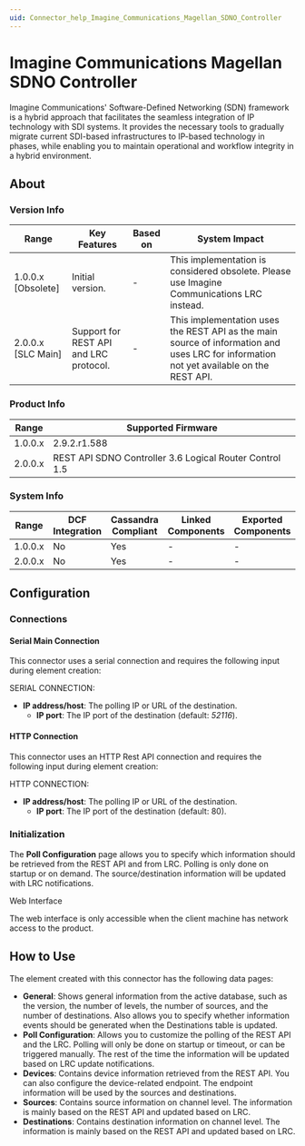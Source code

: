 ```yaml
---
uid: Connector_help_Imagine_Communications_Magellan_SDNO_Controller
---
```


# Imagine Communications Magellan SDNO Controller

Imagine Communications' Software-Defined Networking (SDN) framework is a hybrid approach that facilitates the seamless integration of IP technology with SDI systems. It provides the necessary tools to gradually migrate current SDI-based infrastructures to IP-based technology in phases, while enabling you to maintain operational and workflow integrity in a hybrid environment.

## About

### Version Info

| **Range**            | **Key Features**                       | **Based on** | **System Impact**                                                                                                                       |
|----------------------|----------------------------------------|--------------|-----------------------------------------------------------------------------------------------------------------------------------------|
| 1.0.0.x [Obsolete]     |Initial version.                       | -            | This implementation is considered obsolete. Please use Imagine Communications LRC instead.                                              |
| 2.0.0.x [SLC Main]   | Support for REST API and LRC protocol. | -            | This implementation uses the REST API as the main source of information and uses LRC for information not yet available on the REST API. |

### Product Info

| Range     | Supported Firmware                                      |
|-----------|---------------------------------------------------------|
| 1.0.0.x   | 2.9.2.r1.588                                            |
| 2.0.0.x   | REST API SDNO Controller 3.6 Logical Router Control 1.5 |

### System Info

| Range     | DCF Integration     | Cassandra Compliant     | Linked Components     | Exported Components     |
|-----------|---------------------|-------------------------|-----------------------|-------------------------|
| 1.0.0.x   | No                  | Yes                     | -                     | -                       |
| 2.0.0.x   | No                  | Yes                     | -                     | -                       |

## Configuration

### Connections

#### Serial Main Connection

This connector uses a serial connection and requires the following input during element creation:

SERIAL CONNECTION:

- **IP address/host**: The polling IP or URL of the destination.
  - **IP port**: The IP port of the destination (default: *52116*).

#### HTTP Connection

This connector uses an HTTP Rest API connection and requires the following input during element creation:

HTTP CONNECTION:

- **IP address/host**: The polling IP or URL of the destination.
  - **IP port**: The IP port of the destination (default: 80).

### Initialization

The **Poll Configuration** page allows you to specify which information should be retrieved from the REST API and from LRC. Polling is only done on startup or on demand. The source/destination information will be updated with LRC notifications.

Web Interface

The web interface is only accessible when the client machine has network access to the product.

## How to Use

The element created with this connector has the following data pages:

- **General**: Shows general information from the active database, such as the version, the number of levels, the number of sources, and the number of destinations. Also allows you to specify whether information events should be generated when the Destinations table is updated.
- **Poll Configuration**: Allows you to customize the polling of the REST API and the LRC. Polling will only be done on startup or timeout, or can be triggered manually. The rest of the time the information will be updated based on LRC update notifications.
- **Devices**: Contains device information retrieved from the REST API. You can also configure the device-related endpoint. The endpoint information will be used by the sources and destinations.
- **Sources**: Contains source information on channel level. The information is mainly based on the REST API and updated based on LRC.
- **Destinations**: Contains destination information on channel level. The information is mainly based on the REST API and updated based on LRC.
